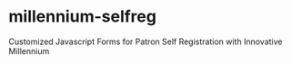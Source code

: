 millennium-selfreg
==================

Customized Javascript Forms for Patron Self Registration with Innovative Millennium
